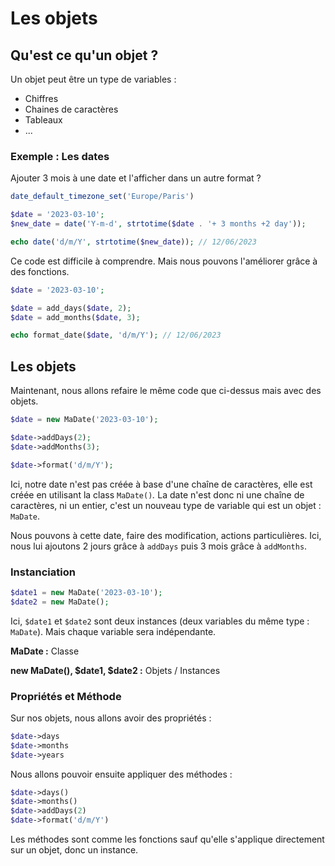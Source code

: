 # Les objets

## Qu'est ce qu'un objet ?

Un objet peut être un type de variables :&#x20;

* Chiffres
* Chaines de caractères
* Tableaux
* ...

### Exemple : Les dates

Ajouter 3 mois à une date et l'afficher dans un autre format ?&#x20;

```php
date_default_timezone_set('Europe/Paris')

$date = '2023-03-10';
$new_date = date('Y-m-d', strtotime($date . '+ 3 months +2 day'));

echo date('d/m/Y', strtotime($new_date)); // 12/06/2023
```

Ce code est difficile à comprendre. Mais nous pouvons l'améliorer grâce à des fonctions.

```php
$date = '2023-03-10';

$date = add_days($date, 2);
$date = add_months($date, 3);

echo format_date($date, 'd/m/Y'); // 12/06/2023
```

## Les objets

Maintenant, nous allons refaire le même code que ci-dessus mais avec des objets.

```php
$date = new MaDate('2023-03-10');

$date->addDays(2);
$date->addMonths(3);

$date->format('d/m/Y');
```

Ici, notre date n'est pas créée à base d'une chaîne de caractères, elle est créée en utilisant la class `MaDate()`_._ La date n'est donc ni une chaîne de caractères, ni un entier, c'est un nouveau type de variable qui est un objet : `MaDate`.&#x20;

Nous pouvons à cette date, faire des modification, actions particulières. Ici, nous lui ajoutons 2 jours grâce à `addDays` puis 3 mois grâce à `addMonths`.

### Instanciation

```php
$date1 = new MaDate('2023-03-10');
$date2 = new MaDate();
```

Ici, `$date1` et `$date2` sont deux instances (deux variables du même type : `MaDate`). Mais chaque variable sera indépendante.

**MaDate :** Classe

**new MaDate(), $date1, $date2 :** Objets / Instances

### Propriétés et Méthode

Sur nos objets, nous allons avoir des propriétés :&#x20;

```php
$date->days
$date->months
$date->years
```

Nous allons pouvoir ensuite appliquer des méthodes :&#x20;

```php
$date->days()
$date->months()
$date->addDays(2)
$date->format('d/m/Y')
```

Les méthodes sont comme les fonctions sauf qu'elle s'applique directement sur un objet, donc un instance.
